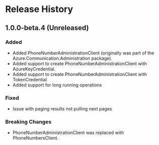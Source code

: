 # Release History

## 1.0.0-beta.4 (Unreleased)

### Added
- Added PhoneNumberAdministrationClient (originally was part of the Azure.Communication.Administration package).
- Added support to create PhoneNumberAdministrationClient with AzureKeyCredential.
- Added support to create PhoneNumberAdministrationClient with TokenCredential
- Added support for long running operations

### Fixed
- Issue with paging results not pulling next pages

### Breaking Changes
- PhoneNumberAdministrationClient was replaced with PhoneNumbersClient.

<!-- LINKS -->
[read_me]: https://github.com/Azure/azure-sdk-for-net/blob/master/sdk/communication/Azure.Communication.PhoneNumbers/README.md
[documentation]: https://docs.microsoft.com/azure/communication-services/quickstarts/access-tokens?pivots=programming-language-csharp
